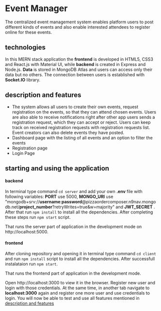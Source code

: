 # Event Manager
The centralized event management system enables platform users to post different kinds of events and also enable interested attendees to register online for these events.

## technologies
In this MERN stack application the **frontend** is developed in HTML5, CSS3 and React.js with Material UI, while **backend** is created in Express and Node.js. 
**Data** is stored in MongoDB Atlas and users can access only their data but no others. The connection between users is established with **Socket.IO** library.

## description and features
- The system allows all users to create their own events, request registration on the events, so that they can attend chosen events. Users are also able to receive notifications right after other app users sends a registration request, which they can accept or reject. Users can keep track on received registration requests with registration requests list. Event creators can also delete events they have posted.
- Dashboard page with the listing of all events and an option to filter the events
- Registration page
- Login Page


## starting and using the application

#### backend

In terminal type command `cd server` and add your own **.env** file with following variables: **PORT** use 5000,  **MONGO_URI** use "mongodb+srv://**username**:**password**@pizzaordercomposer.n9nav.mongodb.net/**project_number**?retryWrites=true&w=majority" and **JWT_SECRET** . After that run `npm install` to install all the dependencies. After completing these steps run `npm start` script. 

That runs the server part of application in the development mode on http://localhost:5000.

#### frontend

After cloning repository and opening it in terminal type command `cd client` and run `npm install` script to install all the dependencies. After successfull instalataion run `npm start`. 

That runs the frontend part of application in the development mode.

Open http://localhost:3000 to view it in the browser. Register new user and login with those credentials. At the same time, in another tab navigate to **localhost:3000** again and register one more user and use credentials to login. You will now be able to test and use all features mentioned in [description and features](#description-and-features)

